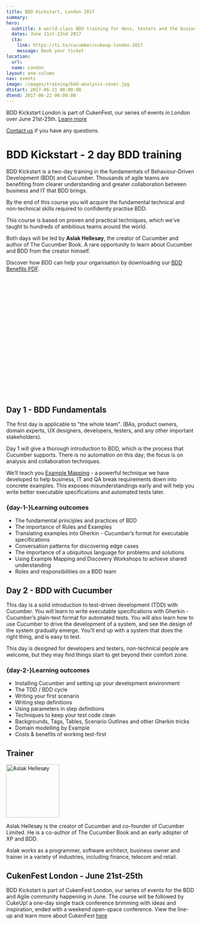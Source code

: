 ```yaml
---
title: BDD Kickstart, London 2017
summary: 
hero:
  subtitle: A world-class BDD training for devs, testers and the business
  dates: June 21st-22nd 2017
  cta:
    link: https://ti.to/cucumber/cukeup-london-2017
    message: Book your ticket
location:
  url: 
  name: London
layout: one-column
nav: events
image: /images/training/bdd-analysis-cover.jpg
dtstart: 2017-06-21 00:00:00
dtend: 2017-06-22 00:00:00
---
```


BDD Kickstart London is part of CukenFest, our series of events in London over June 21st-25th. [Learn more](https://content.cucumber.io/cukenfest-2017)

[Contact us](<mailto:sales@cucumber.io>) if you have any questions. 

# BDD Kickstart - 2 day BDD training

BDD Kickstart is a two-day training in the fundamentals of Behaviour-Driven Development (BDD) and Cucumber. Thousands of agile teams are benefiting from clearer understanding and greater collaboration between business and IT that BDD brings.

By the end of this course you will acquire the fundamental technical and non-technical skills required to confidently practise BDD.

This course is based on proven and practical techniques, which we've taught to hundreds of ambitious teams around the world.

Both days will be led by **Aslak Hellesøy**, the creator of Cucumber and author of The Cucumber Book. A rare opportunity to learn about Cucumber and BDD from the creator himself.

Discover how BDD can help your organisation by downloading our [BDD Benefits PDF](https://cucumber.io/bdd-benefits.pdf).

<div class="row"><div class="col-md-6 col-md-offset-3"><script src="//fast.wistia.com/embed/medias/953ry8h08l.jsonp" async></script><script src="//fast.wistia.com/assets/external/E-v1.js" async></script><div class="wistia_responsive_padding" style="padding:56.25% 0 28px 0;position:relative;"><div class="wistia_responsive_wrapper" style="height:100%;left:0;position:absolute;top:0;width:100%;"><div class="wistia_embed wistia_async_953ry8h08l videoFoam=true" style="height:100%;width:100%">&nbsp;</div></div></div></div></div>


## Day 1 - BDD Fundamentals

The first day is applicable to "the whole team".  (BAs, product owners, domain experts, UX designers, developers, testers, and any other important stakeholders).

Day 1 will give a thorough introduction to BDD, which is the process that Cucumber supports. There is no automation on this day; the focus is on analysis and collaboration techniques.

We’ll teach you [Example Mapping](https://cucumber.io/blog/2015/12/08/example-mapping-introduction) - a powerful technique we have developed to help business, IT and QA break requirements down into concrete examples. This exposes misunderstandings early and will help you write better executable specifications and automated tests later.

### {day-1-}Learning outcomes

* The fundamental principles and practices of BDD
* The importance of Rules and Examples
* Translating examples into Gherkin - Cucumber’s format for executable specifications
* Conversation patterns for discovering edge cases
* The importance of a ubiquitous language for problems and solutions
* Using Example Mapping and Discovery Workshops to achieve shared understanding
* Roles and responsibilities on a BDD team


## Day 2 - BDD with Cucumber

This day is a solid introduction to test-driven development (TDD) with Cucumber. You will learn to write executable specifications with Gherkin - Cucumber’s plain-text format for automated tests. You will also learn how to use Cucumber to drive the development of a system, and see the design of the system gradually emerge. You’ll end up with a system that does the right thing, and is easy to test.

This day is designed for developers and testers, non-technical people are welcome, but they may find things start to get beyond their comfort zone.

### {day-2-}Learning outcomes
* Installing Cucumber and setting up your development environment
* The TDD / BDD cycle
* Writing your first scenario
* Writing step definitions
* Using parameters in step definitions
* Techniques to keep your test code clean
* Backgrounds, Tags, Tables, Scenario Outlines and other Gherkin tricks
* Domain modelling by Example
* Costs & benefits of working test-first

## Trainer

<img src="{{ site.url }}/images/headshots/aslak.jpg" alt="Aslak Hellesøy" height="142" width="142">

Aslak Hellesøy is the creator of Cucumber and co-founder of Cucumber Limited.
He is a co-author of The Cucumber Book and an early adopter of XP and BDD.

Aslak works as a programmer, software architect, business owner and trainer in a variety of industries, including finance, telecom and retail.


## CukenFest London - June 21st-25th

BDD Kickstart is part of CukenFest London, our series of events for the BDD and Agile community happening in June. The course will be followed by CukeUp! a one-day single track conference brimming with ideas and inspiration, ended with a weekend open-space conference. View the line-up and learn more about CukenFest [here](https://content.cucumber.io/cukenfest-2017)

<!-- Drip -->
<script type="text/javascript">
  var _dcq = _dcq || [];
  var _dcs = _dcs || {}; 
  _dcs.account = '7849462';
  
  (function() {
    var dc = document.createElement('script');
    dc.type = 'text/javascript'; dc.async = true; 
    dc.src = '//tag.getdrip.com/7849462.js';
    var s = document.getElementsByTagName('script')[0];
    s.parentNode.insertBefore(dc, s);
  })();
</script>

